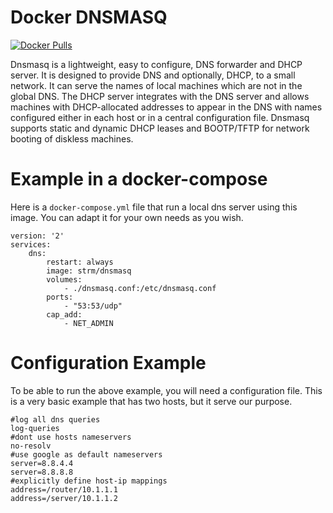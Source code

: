 # Docker DNSMASQ

[![Docker Pulls](https://img.shields.io/docker/pulls/strm/dnsmasq.svg?style=plastic)](https://hub.docker.com/r/strm/dnsmasq/)

Dnsmasq is a lightweight, easy to configure, DNS forwarder and DHCP server. It is designed to provide DNS and optionally, DHCP, to a small network. It can serve the names of local machines which are not in the global DNS. The DHCP server integrates with the DNS server and allows machines with DHCP-allocated addresses to appear in the DNS with names configured either in each host or in a central configuration file. Dnsmasq supports static and dynamic DHCP leases and BOOTP/TFTP for network booting of diskless machines.

# Example in a docker-compose

Here is a `docker-compose.yml` file that run a local dns server using this image. You can adapt it for your own needs as you wish.

```
version: '2'
services:
    dns:
        restart: always
        image: strm/dnsmasq
        volumes:
            - ./dnsmasq.conf:/etc/dnsmasq.conf
        ports:
            - "53:53/udp"
        cap_add:
            - NET_ADMIN
```

# Configuration Example

To be able to run the above example, you will need a configuration file. This is a very basic example that has two hosts, but it serve our purpose.

```
#log all dns queries
log-queries
#dont use hosts nameservers
no-resolv
#use google as default nameservers
server=8.8.4.4
server=8.8.8.8
#explicitly define host-ip mappings
address=/router/10.1.1.1
address=/server/10.1.1.2
```


